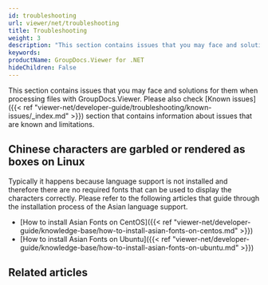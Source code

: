 ```yaml
---
id: troubleshooting
url: viewer/net/troubleshooting
title: Troubleshooting
weight: 3
description: "This section contains issues that you may face and solutions for them when processing files with GroupDocs.Viewer."
keywords: 
productName: GroupDocs.Viewer for .NET
hideChildren: False
---
```

This section contains issues that you may face and solutions for them when processing files with GroupDocs.Viewer. Please also check [Known issues]({{< ref "viewer-net/developer-guide/troubleshooting/known-issues/_index.md" >}}) section that contains information about issues that are known and limitations.


## Chinese characters are garbled or rendered as boxes on Linux

Typically it happens because language support is not installed and therefore there are no required fonts that can be used to display the characters correctly. Please refer to the following articles that guide through the installation process of the Asian language support.

*   [How to install Asian Fonts on CentOS]({{< ref "viewer-net/developer-guide/knowledge-base/how-to-install-asian-fonts-on-centos.md" >}})
*   [How to install Asian Fonts on Ubuntu]({{< ref "viewer-net/developer-guide/knowledge-base/how-to-install-asian-fonts-on-ubuntu.md" >}})

## Related articles
